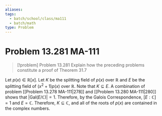 ```yaml
---
aliases: 
tags:
  - batch/school/class/ma111
  - batch/math
type: Problem
---
```

# Problem 13.281 MA-111

> [!problem] Problem 13.281
> Explain how the preceding problems constitute a proof of Theorem 31.7

Let $p(x) \in \mathbb{R}[x]$. Let $K$ be the splitting field of $p(x)$ over $\mathbb{R}$ and $E$ be the splitting field of $(x^{2}+1)p(x)$ over $\mathbb{R}$. Note that $K\subseteq E$. A combination of problem [[Problem 13.278 MA-111|278]] and [[Problem 13.280 MA-111|280]] shows that $\left| \text{Gal}(E/\mathbb{C}) \right|=1$. Therefore, by the Galois Correspondence, $[E:\mathbb{C}]=1$ and $E=\mathbb{C}$. Therefore, $K\subseteq \mathbb{C}$, and all of the roots of $p(x)$ are contained in the complex numbers.
